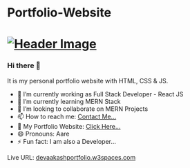 # Portfolio-Website
# [![Header Image](https://github.com/AakashTheDev/Images/blob/71fe10858971cdd7875afd6c84dde1e8e0c41fcf/Aakash.png)](https://devaakashportfolio.w3spaces.com)

### Hi there 👋
It is my personal portfolio website with HTML, CSS &amp; JS.

- 🔭 I’m currently working as Full Stack Developer - React JS
- 🌱 I’m currently learning MERN Stack
- 👯 I’m looking to collaborate on MERN Projects
- 📫 How to reach me: <a href="https://devaakashportfolio.w3spaces.com/#contact" target="_blank">Contact Me...</a>
- 🔏 My Portfolio Website: <a href="https://devaakashportfolio.w3spaces.com" target="_blank">Click Here...</a>
- 😄 Pronouns: Aare
- ⚡ Fun fact: I am also a Developer...
  
Live URL: <a href="https://devaakashportfolio.w3spaces.com" target="_blank">devaakashportfolio.w3spaces.com</a>
